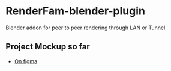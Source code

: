 # RenderFam-blender-plugin
Blender addon for peer to peer rendering through LAN or Tunnel

## Project Mockup so far
- [On figma](https://www.figma.com/file/jUSwQn7ZRuWmToJTdD0E8b/Untitled?node-id=0%3A1)
